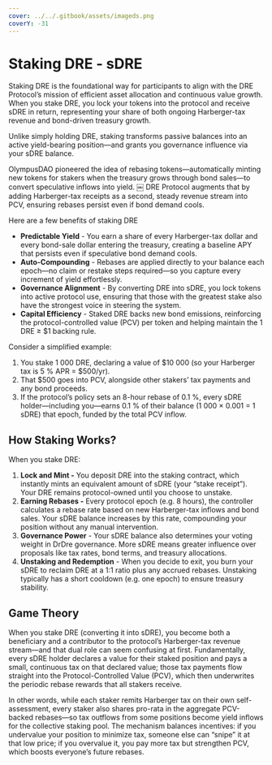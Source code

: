 ```yaml
---
cover: ../../.gitbook/assets/imageds.png
coverY: -31
---
```


# Staking DRE - sDRE

Staking DRE is the foundational way for participants to align with the DRE Protocol’s mission of efficient asset allocation and continuous value growth. When you stake DRE, you lock your tokens into the protocol and receive sDRE in return, representing your share of both ongoing Harberger-tax revenue and bond-driven treasury growth.

Unlike simply holding DRE, staking transforms passive balances into an active yield-bearing position—and grants you governance influence via your sDRE balance.

OlympusDAO pioneered the idea of rebasing tokens—automatically minting new tokens for stakers when the treasury grows through bond sales—to convert speculative inflows into yield. ￼ DRE Protocol augments that by adding Harberger-tax receipts as a second, steady revenue stream into PCV, ensuring rebases persist even if bond demand cools.

Here are a few benefits of staking DRE

* **Predictable Yield** - You earn a share of every Harberger-tax dollar and every bond-sale dollar entering the treasury, creating a baseline APY that persists even if speculative bond demand cools.
* **Auto-Compounding** - Rebases are applied directly to your balance each epoch—no claim or restake steps required—so you capture every increment of yield effortlessly.
* **Governance Alignment** - By converting DRE into sDRE, you lock tokens into active protocol use, ensuring that those with the greatest stake also have the strongest voice in steering the system.
* **Capital Efficiency** - Staked DRE backs new bond emissions, reinforcing the protocol-controlled value (PCV) per token and helping maintain the 1 DRE ≥ $1 backing rule.

Consider a simplified example:

1. You stake 1 000 DRE, declaring a value of $10 000 (so your Harberger tax is 5 % APR = $500/yr).  &#x20;
2. That $500 goes into PCV, alongside other stakers’ tax payments and any bond proceeds.  &#x20;
3. If the protocol’s policy sets an 8-hour rebase of 0.1 %, every sDRE holder—including you—earns 0.1 % of their balance (1 000 × 0.001 = 1 sDRE) that epoch, funded by the total PCV inflow. &#x20;

## How Staking Works?

When you stake DRE:

1. **Lock and Mint -** You deposit DRE into the staking contract, which instantly mints an equivalent amount of sDRE (your “stake receipt”). Your DRE remains protocol-owned until you choose to unstake.
2. **Earning Rebases -** Every protocol epoch (e.g. 8 hours), the controller calculates a rebase rate based on new Harberger-tax inflows and bond sales. Your sDRE balance increases by this rate, compounding your position without any manual intervention.
3. **Governance Power** - Your sDRE balance also determines your voting weight in DrDre governance. More sDRE means greater influence over proposals like tax rates, bond terms, and treasury allocations.
4. **Unstaking and Redemption** - When you decide to exit, you burn your sDRE to reclaim DRE at a 1:1 ratio plus any accrued rebases. Unstaking typically has a short cooldown (e.g. one epoch) to ensure treasury stability.

## Game Theory&#x20;

When you stake DRE (converting it into sDRE), you become both a beneficiary and a contributor to the protocol’s Harberger-tax revenue stream—and that dual role can seem confusing at first. Fundamentally, every sDRE holder declares a value for their staked position and pays a small, continuous tax on that declared value; those tax payments flow straight into the Protocol-Controlled Value (PCV), which then underwrites the periodic rebase rewards that all stakers receive.

In other words, while each staker remits Harberger tax on their own self-assessment, every staker also shares pro-rata in the aggregate PCV-backed rebases—so tax outflows from some positions become yield inflows for the collective staking pool. The mechanism balances incentives: if you undervalue your position to minimize tax, someone else can “snipe” it at that low price; if you overvalue it, you pay more tax but strengthen PCV, which boosts everyone’s future rebases.
